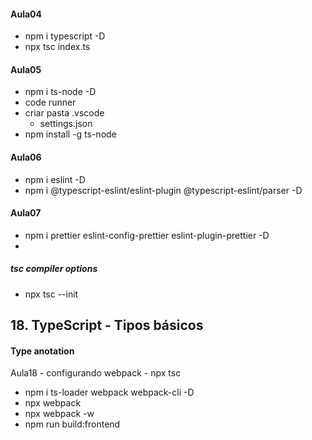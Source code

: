 

#### Aula04
- npm i typescript -D
- npx tsc index.ts

#### Aula05
- npm i ts-node -D
- code runner
- criar pasta .vscode
    - settings.json
- npm install -g ts-node

#### Aula06
- npm i eslint -D
- npm i @typescript-eslint/eslint-plugin @typescript-eslint/parser -D

#### Aula07
- npm i prettier eslint-config-prettier eslint-plugin-prettier -D
- 
##### tsc compiler options
- npx tsc --init


## 18. TypeScript - Tipos básicos
#### Type anotation
Aula18
    - configurando webpack
        - npx tsc
- npm i ts-loader webpack webpack-cli -D
- npx webpack
- npx webpack -w
- npm run build:frontend